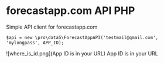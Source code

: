 # forecastapp.com API PHP
Simple API client for forecastapp.com

    $api = new \pro\data5\ForecastAppAPI('testmail@gmail.com', 'mylongpass', APP_ID);
    
![where_is_id.png](App ID is in your URL)
App ID is in your URL